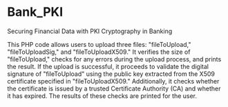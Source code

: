 # Bank_PKI
Securing Financial Data with PKI Cryptography in Banking

This PHP code allows users to upload three files: "fileToUpload," "fileToUploadSig," and "fileToUploadX509." It verifies the size of "fileToUpload," checks for any errors during the upload process, and prints the result. If the upload is successful, it proceeds to validate the digital signature of "fileToUpload" using the public key extracted from the X509 certificate specified in "fileToUploadX509." Additionally, it checks whether the certificate is issued by a trusted Certificate Authority (CA) and whether it has expired. The results of these checks are printed for the user.

